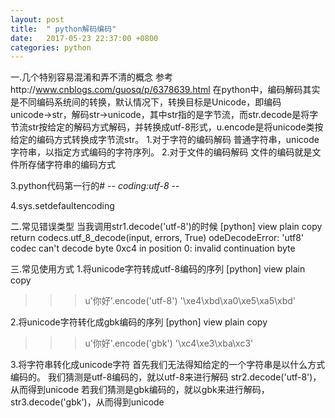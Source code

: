 ```yaml
---
layout: post
title:  " python解码编码"
date:   2017-05-23 22:37:00 +0800
categories: python
---
```

一.几个特别容易混淆和弄不清的概念
参考http://www.cnblogs.com/guosq/p/6378639.html
在python中，编码解码其实是不同编码系统间的转换，默认情况下，转换目标是Unicode，即编码unicode→str，解码str→unicode，其中str指的是字节流，而str.decode是将字节流str按给定的解码方式解码，并转换成utf-8形式，u.encode是将unicode类按给定的编码方式转换成字节流str。
1.对于字符的编码解码
普通字符串，unicode字符串，以指定方式编码的字符序列。
2.对于文件的编码解码
文件的编码就是文件所存储字符串的编码方式

3.python代码第一行的# -*- coding:utf-8 -*-

4.sys.setdefaultencoding

二.常见错误类型
当我调用str1.decode('utf-8')的时候
[python] view plain copy
return codecs.utf_8_decode(input, errors, True)
odeDecodeError: 'utf8' codec can't decode byte 0xc4 in position 0: invalid continuation byte

三.常见使用方式
1.将unicode字符转成utf-8编码的序列
[python] view plain copy
>>> u'你好'.encode('utf-8')
'\xe4\xbd\xa0\xe5\xa5\xbd'

2.将unicode字符转化成gbk编码的序列
[python] view plain copy
>>> u'你好'.encode('gbk')
'\xc4\xe3\xba\xc3'

3.将字符串转化成unicode字符
首先我们无法得知给定的一个字符串是以什么方式编码的。
我们猜测是utf-8编码的，就以utf-8来进行解码 str2.decode('utf-8')，从而得到unicode
若我们猜测是gbk编码的，就以gbk来进行解码，str3.decode('gbk')，从而得到unicode